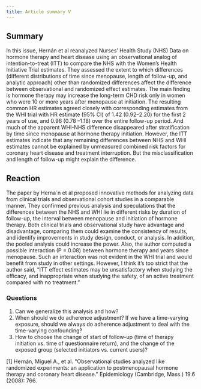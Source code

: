 ```yaml
---
title: Article summary V
---
```


## Summary
In this issue, Hernán et al reanalyzed Nurses’ Health Study (NHS) Data on hormone therapy and heart disease using an observational analog of intention-to-treat (ITT) to compare the NHS with the Women’s Health Initiative Trial estimates. They assessed the extent to which differences (different distributions of time since menopause, length of follow-up, and analytic approach) other than randomized differences affect the difference between observational and randomized effect estimates. The main finding is hormone therapy may increase the long-term CHD risk only in women who were 10 or more years after menopause at initiation. The resulting common HR estimates agreed closely with corresponding estimates from the WHI trial with HR estimate (95% CI) of 1.42 (0.92–2.20) for the first 2 years of use, and 0.96 (0.78 –1.18) over the entire follow-up period. And much of the apparent WHI-NHS difference disappeared after stratification by time since menopause at hormone therapy initiation. However, the ITT estimates indicate that any remaining differences between NHS and WHI estimates cannot be explained by unmeasured combined risk factors for coronary heart disease and treatment interruption. But the misclassification and length of follow-up might explain the difference.

## Reaction
The paper by Herna´n et al proposed innovative methods for analyzing data from clinical trials and observational cohort studies in a comparable manner. They confirmed previous analysis and speculations that the differences between the NHS and WHI lie in different risks by duration of follow-up, the interval between menopause and initiation of hormone therapy. Both clinical trials and observational study have advantage and disadvantage, comparing them could examine the consistency of results, and identify improvements in study design, conduct, or analysis. In addition, the pooled analysis could increase the power. Also, the author computed a possible interaction (P = 0.08) between hormone therapy and years since menopause. Such an interaction was not evident in the WHI trial and would benefit from study in other settings. However, I think it’s too strict that the author said, “ITT effect estimates may be unsatisfactory when studying the efficacy, and inappropriate when studying the safety, of an active treatment compared with no treatment.”

### Questions
1. Can we generalize this analysis and how?
2. When should we do adherence adjustment? If we have a time-varying exposure, should we always do adherence adjustment to deal with the time-varying confounding?
3. How to choose the change of start of follow-up (time of therapy initiation vs. time of questionnaire return), and the change of the exposed group (selected initiators vs. current users)?

[1] Hernán, Miguel A., et al. "Observational studies analyzed like randomized experiments: an application to postmenopausal hormone therapy and coronary heart disease." Epidemiology (Cambridge, Mass.) 19.6 (2008): 766.
